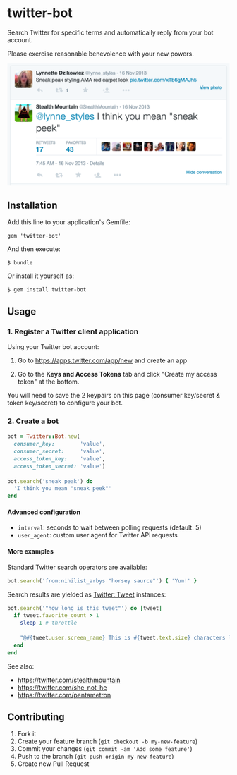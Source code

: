 # twitter-bot

Search Twitter for specific terms and automatically reply from your bot
account.

Please exercise reasonable benevolence with your new powers.

![Stealth Mountain](https://raw.githubusercontent.com/rivers/twitter-bot/master/misc/sneak_peek.png "Stealth Mountain")

## Installation

Add this line to your application's Gemfile:

    gem 'twitter-bot'

And then execute:

    $ bundle

Or install it yourself as:

    $ gem install twitter-bot

## Usage

### 1. Register a Twitter client application

Using your Twitter bot account:

1. Go to https://apps.twitter.com/app/new and create an app

2. Go to the **Keys and Access Tokens** tab and click "Create my access token"
   at the bottom.

You will need to save the 2 keypairs on this page (consumer key/secret & token
key/secret) to configure your bot.

### 2. Create a bot

```ruby
bot = Twitter::Bot.new(
  consumer_key:        'value',
  consumer_secret:     'value',
  access_token_key:    'value',
  access_token_secret: 'value')

bot.search('sneak peak') do
  'I think you mean "sneak peek"'
end
```

#### Advanced configuration

* `interval`: seconds to wait between polling requests (default: 5)
* `user_agent`: custom user agent for Twitter API requests

#### More examples

Standard Twitter search operators are available:

```ruby
bot.search('from:nihilist_arbys "horsey saurce"') { 'Yum!' }
```

Search results are yielded as [Twitter::Tweet](http://www.rubydoc.info/github/sferik/twitter/master/Twitter/Tweet) instances:

```ruby
bot.search('"how long is this tweet"') do |tweet|
  if tweet.favorite_count > 1
    sleep 1 # throttle

    "@#{tweet.user.screen_name} This is #{tweet.text.size} characters long"
  end
end
```

See also:

* https://twitter.com/stealthmountain
* https://twitter.com/she_not_he
* https://twitter.com/pentametron

## Contributing

1. Fork it
2. Create your feature branch (`git checkout -b my-new-feature`)
3. Commit your changes (`git commit -am 'Add some feature'`)
4. Push to the branch (`git push origin my-new-feature`)
5. Create new Pull Request
